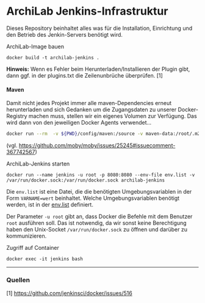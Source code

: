 # ArchiLab Jenkins-Infrastruktur
Dieses Repository beinhaltet alles was für die Installation, Einrichtung und den Betrieb des Jenkin-Servers benötigt wird.


ArchiLab-Image bauen

``` posh
docker build -t archilab-jenkins .
```

**Hinweis:** Wenn es Fehler beim Herunterladen/Installieren der Plugin gibt, dann ggf. in der plugins.txt die Zeilenunbrüche überprüfen. [1]

#### Maven
Damit nicht jedes Projekt immer alle maven-Dependencies erneut herunterladen und sich Gedanken um die Zugangsdaten zu unserer Docker-Registry machen muss, stellen wir ein eigenes Volumen zur Verfügung. Das wird dann von den jeweiligen Docker Agents verwendet...

``` bash
docker run --rm  -v ${PWD}/config/maven:/source -v maven-data:/root/.m2 -w /source alpine cp ./settings.xml /root/.m2
```

(vgl. https://github.com/moby/moby/issues/25245#issuecomment-367742567)


ArchiLab-Jenkins starten
``` posh
docker run --name jenkins -u root -p 8080:8080 --env-file env.list -v /var/run/docker.sock:/var/run/docker.sock archilab-jenkins
```

Die `env.list` ist eine Datei, die die benötigten Umgebungsvariablen in der Form `VARNAME=wert` beinhaltet. Welche Umgebungsvariablen benötigt werden, ist in der [env.list](https://github.com/rudolfgrauberger/archilab-jenkins-infrastructure/blob/master/env.list) definiert.

Der Parameter `-u root` gibt an, dass Docker die Befehle mit dem Benutzer `root` ausführen soll. Das ist notwendig, da wir sonst keine Berechtigung haben den Unix-Socket `/var/run/docker.sock` zu öffnen und darüber zu kommunizieren.

Zugriff auf Container
``` posh
docker exec -it jenkins bash
```

---
### Quellen

[1] https://github.com/jenkinsci/docker/issues/516
